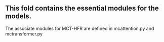 ## This fold contains the essential modules for the models.
The associate modules for MCT-HFR are defined in mcattention.py and mctransformer.py
